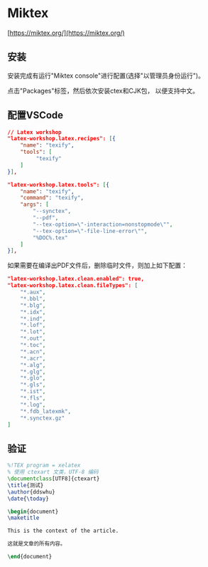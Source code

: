 # Miktex

[https://miktex.org/](https://miktex.org/)

## 安装

安装完成有运行"Miktex console"进行配置(选择"以管理员身份运行")。

点击"Packages"标签，然后依次安装ctex和CJK包， 以便支持中文。

## 配置VSCode

```json
// Latex workshop
"latex-workshop.latex.recipes": [{
    "name": "texify",
    "tools": [
         "texify"
    ]
}],

"latex-workshop.latex.tools": [{
    "name": "texify",
    "command": "texify",
    "args": [
        "--synctex",
        "--pdf",
        "--tex-option=\"-interaction=nonstopmode\"",
        "--tex-option=\"-file-line-error\"",
        "%DOC%.tex"
    ]
}],
```

如果需要在编译出PDF文件后，删除临时文件，则加上如下配置：

```json
"latex-workshop.latex.clean.enabled": true,
"latex-workshop.latex.clean.fileTypes": [
    "*.aux",
    "*.bbl",
    "*.blg",
    "*.idx",
    "*.ind",
    "*.lof",
    "*.lot",
    "*.out",
    "*.toc",
    "*.acn",
    "*.acr",
    "*.alg",
    "*.glg",
    "*.glo",
    "*.gls",
    "*.ist",
    "*.fls",
    "*.log",
    "*.fdb_latexmk",
    "*.synctex.gz"
]
```

## 验证

```tex
%!TEX program = xelatex
% 使用 ctexart 文类，UTF-8 编码
\documentclass[UTF8]{ctexart}
\title{测试}
\author{ddswhu}
\date{\today}

\begin{document}
\maketitle

This is the context of the article.

这就是文章的所有内容。

\end{document}
```